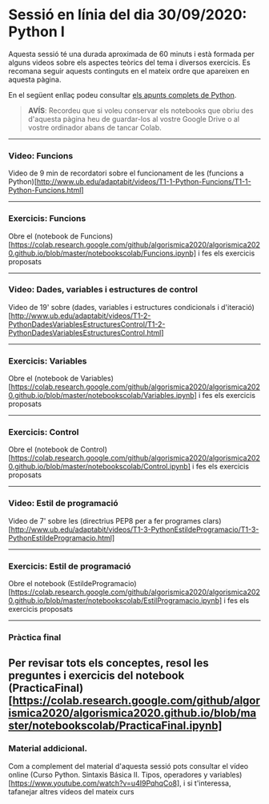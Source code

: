 # Sessió en línia del dia 30/09/2020: Python I

Aquesta sessió té una durada aproximada de 60 minuts i està formada per alguns videos sobre els aspectes teòrics del tema i diversos exercicis. 
Es recomana seguir aquests continguts en el mateix ordre que apareixen en aquesta pàgina.

En el següent enllaç podeu consultar [els apunts complets de Python](https://algorismica2020.github.io/slides/python.html). 

> **AVÍS**: Recordeu que si voleu conservar els notebooks que obriu des d'aquesta pàgina heu de guardar-los al vostre Google Drive 
o al vostre ordinador abans de tancar Colab.


---

### Video: Funcions

Video de 9 min de recordatori sobre el funcionament de les (funcions a Python)[http://www.ub.edu/adaptabit/videos/T1-1-Python-Funcions/T1-1-Python-Funcions.html]

---

### Exercicis: Funcions

Obre el (notebook de Funcions)[https://colab.research.google.com/github/algorismica2020/algorismica2020.github.io/blob/master/notebookscolab/Funcions.ipynb] i fes els exercicis proposats

---

### Video: Dades, variables i estructures de control

Video de 19' sobre (dades, variables i estructures condicionals i d'iteració)[http://www.ub.edu/adaptabit/videos/T1-2-PythonDadesVariablesEstructuresControl/T1-2-PythonDadesVariablesEstructuresControl.html]

---

### Exercicis: Variables

Obre el (notebook de Variables)[https://colab.research.google.com/github/algorismica2020/algorismica2020.github.io/blob/master/notebookscolab/Variables.ipynb] i fes els exercicis proposats

---

### Exercicis: Control

Obre el (notebook de Control)[https://colab.research.google.com/github/algorismica2020/algorismica2020.github.io/blob/master/notebookscolab/Control.ipynb] i fes els exercicis proposats

---

### Video: Estil de programació

Video de 7' sobre les (directrius PEP8 per a fer programes clars)[http://www.ub.edu/adaptabit/videos/T1-3-PythonEstildeProgramacio/T1-3-PythonEstildeProgramacio.html]

---

### Exercicis: Estil de programació

Obre el notebook (EstildeProgramacio)[https://colab.research.google.com/github/algorismica2020/algorismica2020.github.io/blob/master/notebookscolab/EstilProgramacio.ipynb] i fes els exercicis proposats

---
### Pràctica final

Per revisar tots els conceptes, resol les preguntes i exercicis del notebook (PracticaFinal)[https://colab.research.google.com/github/algorismica2020/algorismica2020.github.io/blob/master/notebookscolab/PracticaFinal.ipynb]
---



### Material addicional. 

Com a complement del material d'aquesta sessió pots consultar el vídeo online
(Curso Python. Sintaxis Básica II. Tipos, operadores y variables) [https://www.youtube.com/watch?v=u4I9PqhqCo8], i si t'interessa, tafanejar altres vídeos del mateix curs
